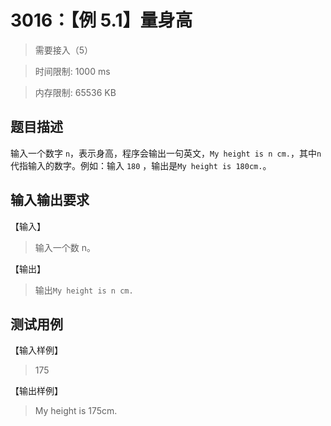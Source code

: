 # 3016：【例 5.1】量身高

> 需要接入（5）

> 时间限制: 1000 ms

> 内存限制: 65536 KB

## 题目描述

输入一个数字 `n`，表示身高，程序会输出一句英文，`My height is n cm.`，其中`n`代指输入的数字。例如：输入 `180` ，输出是`My height is 180cm.`。

## 输入输出要求

【输入】

> 输入一个数 n。

【输出】

> 输出`My height is n cm.`

## 测试用例

【输入样例】

> 175

【输出样例】

> My height is 175cm.
